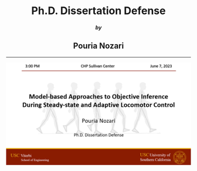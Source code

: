 <h1 align="center";>Ph.D. Dissertation Defense</h1>
<h5 align="center";>
    by </h5>
<h2 align="center">Pouria Nozari </h2>

---

<p align="center">
    <a href="https://1drv.ms/p/s!AhBQOgTCTflFrT4KUIroGUoGUGX3?e=sKpoBy" target="_blank">
    <img src="https://github.com/nozaripo/Images-Links/blob/main/PhD_Defense_FirstPg.png" width="900"  />
    </a>
</p>
